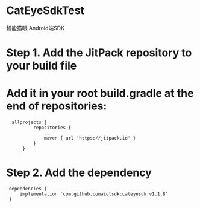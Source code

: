 # CatEyeSdkTest
智能猫眼 Android端SDK

Step 1. Add the JitPack repository to your build file
 =
 Add it in your root build.gradle at the end of repositories:
 =
  ```
    allprojects {
    		repositories {
    			...
    			maven { url 'https://jitpack.io' }
    		}
    	}
  
  ```

Step 2. Add the dependency
=
```
 dependencies {
     implementation 'com.github.comaiotsdk:cateyesdk:v1.1.8'
 }

```
